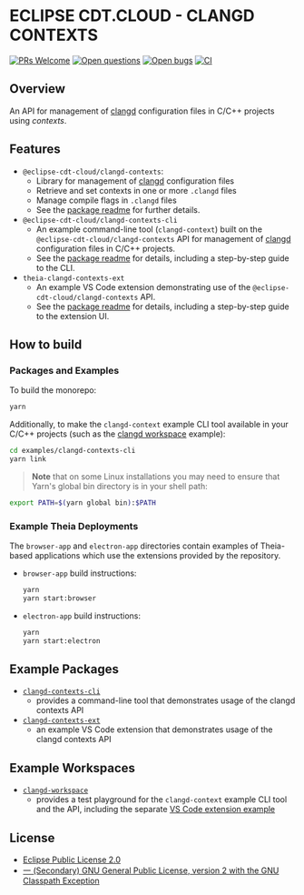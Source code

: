# ECLIPSE CDT.CLOUD - CLANGD CONTEXTS

[![PRs Welcome](https://img.shields.io/badge/PRs-welcome-brightgreen.svg?style=flat-curved)](https://github.com/eclipse-cdt-cloud/clangd-contexts/labels/help%20wanted)
[![Open questions](https://img.shields.io/badge/Open-questions-blue.svg?style=flat-curved)](https://github.com/eclipse-cdt-cloud/clangd-contexts/labels/question)
[![Open bugs](https://img.shields.io/badge/Open-bugs-red.svg?style=flat-curved)](https://github.com/eclipse-cdt-cloud/clangd-contexts/labels/bug)
[![CI](https://github.com/eclipse-cdt-cloud/clangd-contexts/workflows/CI/badge.svg?branch=main)](https://github.com/eclipse-cdt-cloud/clangd-contexts/actions?query=branch%3Amain)

## Overview

An API for management of [clangd](https://clangd.llvm.org) configuration files in C/C++ projects using _contexts_.

## Features

- `@eclipse-cdt-cloud/clangd-contexts`:
    - Library for management of [clangd][clangd] configuration files
    - Retrieve and set contexts in one or more `.clangd` files
    - Manage compile flags in `.clangd` files
    - See the [package readme][cclib] for further details.
- `@eclipse-cdt-cloud/clangd-contexts-cli`
    - An example command-line tool (`clangd-context`) built on the `@eclipse-cdt-cloud/clangd-contexts` API for management of [clangd][clangd] configuration files in C/C++ projects.
    - See the [package readme][cccli] for details, including a step-by-step guide to the CLI.
- `theia-clangd-contexts-ext`
    - An example VS Code extension demonstrating use of the `@eclipse-cdt-cloud/clangd-contexts` API.
    - See the [package readme][ccvsx] for details, including a step-by-step guide to the extension UI.

[cclib]: ./packages/clangd-contexts/README.md
[cccli]: ./examples/clangd-contexts-cli/README.md
[ccvsx]: ./examples/clangd-contexts-ext/README.md
[clangd]: https://clangd.llvm.org

## How to build

### Packages and Examples

To build the monorepo:

```bash
yarn
```

Additionally, to make the `clangd-context` example CLI tool available in your C/C++ projects
(such as the [clangd workspace](#example-workspaces) example):

```bash
cd examples/clangd-contexts-cli
yarn link
```

> **Note** that on some Linux installations you may need to ensure that Yarn's global bin directory is in your shell path:

```bash
export PATH=$(yarn global bin):$PATH
```

### Example Theia Deployments

The `browser-app` and `electron-app` directories contain examples of Theia-based applications which use the extensions provided by the repository.

- `browser-app` build instructions:

    ```bash
    yarn
    yarn start:browser
    ```

- `electron-app` build instructions:

    ```bash
    yarn
    yarn start:electron
    ```

## Example Packages

- [`clangd-contexts-cli`][cccli]
    - provides a command-line tool that demonstrates usage of the clangd contexts API
- [`clangd-contexts-ext`][ccvsx]
    - an example VS Code extension that demonstrates usage of the clangd contexts API

## Example Workspaces

- [`clangd-workspace`][ccws]
    - provides a test playground for the `clangd-context` example CLI tool and the API, including the separate [VS Code extension example](./examples/clangd-contexts-ext/README.md)

[ccws]: ./examples/clangd-workspace/README.md

## License

- [Eclipse Public License 2.0](http://www.eclipse.org/legal/epl-2.0/)
- [一 (Secondary) GNU General Public License, version 2 with the GNU Classpath Exception](https://projects.eclipse.org/license/secondary-gpl-2.0-cp)

